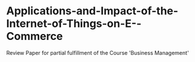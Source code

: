 # Applications-and-Impact-of-the-Internet-of-Things-on-E--Commerce
Review Paper for partial fulfillment of the Course 'Business Management'
